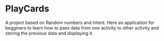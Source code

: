 # PlayCards

A project based on Random numbers and Intent. Here an application for begginers to learn how to pass data from one activity to other activity and storing the previous data and displaying it.
